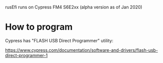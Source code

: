 rusEfi runs on Cypress FM4 S6E2xx (alpha version as of Jan 2020)

# How to program

Cypress has "FLASH USB Direct Programmer" utility:

https://www.cypress.com/documentation/software-and-drivers/flash-usb-direct-programmer-1
